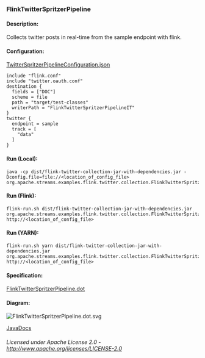 ### FlinkTwitterSpritzerPipeline

#### Description:

Collects twitter posts in real-time from the sample endpoint with flink.

#### Configuration:

[TwitterSpritzerPipelineConfiguration.json](TwitterSpritzerPipelineConfiguration.json "TwitterSpritzerPipelineConfiguration.json" )

    include "flink.conf"
    include "twitter.oauth.conf"
    destination {
      fields = ["DOC"]
      scheme = file
      path = "target/test-classes"
      writerPath = "FlinkTwitterSpritzerPipelineIT"
    }
    twitter {
      endpoint = sample
      track = [
        "data"
      ]
    }
    
#### Run (Local):

    java -cp dist/flink-twitter-collection-jar-with-dependencies.jar -Dconfig.file=file://<location_of_config_file> org.apache.streams.examples.flink.twitter.collection.FlinkTwitterSpritzerPipeline

#### Run (Flink):

    flink-run.sh dist/flink-twitter-collection-jar-with-dependencies.jar org.apache.streams.examples.flink.twitter.collection.FlinkTwitterSpritzerPipeline http://<location_of_config_file> 

#### Run (YARN):

    flink-run.sh yarn dist/flink-twitter-collection-jar-with-dependencies.jar org.apache.streams.examples.flink.twitter.collection.FlinkTwitterSpritzerPipeline http://<location_of_config_file> 

#### Specification:

[FlinkTwitterSpritzerPipeline.dot](FlinkTwitterSpritzerPipeline.dot "FlinkTwitterSpritzerPipeline.dot" )

#### Diagram:

![FlinkTwitterSpritzerPipeline.dot.svg](./FlinkTwitterSpritzerPipeline.dot.svg)

[JavaDocs](apidocs/index.html "JavaDocs")

###### Licensed under Apache License 2.0 - http://www.apache.org/licenses/LICENSE-2.0